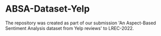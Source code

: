 # ABSA-Dataset-Yelp
The repository was created as part of our submission 'An Aspect-Based Sentiment Analysis dataset from Yelp reviews' to LREC-2022.
